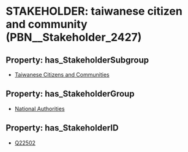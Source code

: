 # STAKEHOLDER: __taiwanese citizen and community__ (PBN__Stakeholder_2427)

## Property: has_StakeholderSubgroup

* [Taiwanese Citizens and Communities](PBN__StakeholderSubgroup_119)

## Property: has_StakeholderGroup

* [National Authorities](PBN__StakeholderGroup_7)

## Property: has_StakeholderID

* [Q22502](Q22502)

